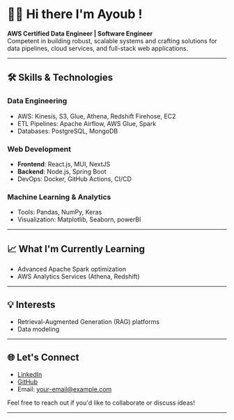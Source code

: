 
# 👨‍💻 Hi there I'm Ayoub !

**AWS Certified Data Engineer | Software Engineer**  
Competent in building robust, scalable systems and crafting solutions for data pipelines, cloud services, and full-stack web applications.

---

## 🛠 **Skills & Technologies**

### **Data Engineering**  
- AWS: Kinesis, S3, Glue, Athena, Redshift Firehose, EC2  
- ETL Pipelines: Apache Airflow, AWS Glue, Spark  
- Databases: PostgreSQL, MongoDB  

### **Web Development**  
- **Frontend**: React.js, MUI, NextJS
- **Backend**: Node.js, Spring Boot
- DevOps: Docker, GitHub Actions, CI/CD  

### **Machine Learning & Analytics**  
- Tools: Pandas, NumPy, Keras  
- Visualization: Matplotlib, Seaborn, powerBI
  
---

## 📈 **What I'm Currently Learning**
- Advanced Apache Spark optimization  
- AWS Analytics Services (Athena, Redshift)  

---

## 💡 **Interests**
- Retrieval-Augmented Generation (RAG) platforms  
- Data modeling

---

## 🌐 **Let's Connect**
- [LinkedIn](https://www.linkedin.com/in/your-profile)  
- [GitHub](https://github.com/your-github)  
- Email: [your-email@example.com](mailto:your-email@example.com)  

Feel free to reach out if you'd like to collaborate or discuss ideas!  

--- 
